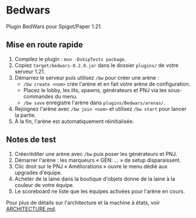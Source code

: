 # Bedwars

Plugin BedWars pour Spigot/Paper 1.21.

## Mise en route rapide

1. Compilez le plugin : `mvn -DskipTests package`.
2. Copiez `target/bedwars-0.2.0.jar` dans le dossier `plugins/` de votre serveur 1.21.
3. Démarrez le serveur puis utilisez `/bw` pour créer une arène :
   - `/bw create <nom>` crée l'arène et en fait votre arène de configuration.
   - Placez le lobby, les lits, spawns, générateurs et PNJ via les sous-commandes du menu.
   - `/bw save` enregistre l'arène dans `plugins/Bedwars/arenas/`.
4. Rejoignez l'arène avec `/bw join <nom>` et utilisez `/bw start` pour lancer la partie.
5. À la fin, l'arène est automatiquement réinitialisée.

## Notes de test

1. Créer/éditer une arène avec `/bw` puis poser les générateurs et PNJ.
2. Démarrer l'arène : les marqueurs « GEN: ... » de setup disparaissent.
3. Clic droit sur le PNJ « Améliorations » ouvre le menu dédié aux upgrades d'équipe.
4. Acheter de la laine dans la boutique d'objets donne de la laine à la couleur de votre équipe.
5. Le scoreboard ne liste que les équipes activées pour l'arène en cours.

Pour plus de détails sur l'architecture et la machine à états, voir [ARCHITECTURE.md](ARCHITECTURE.md).
